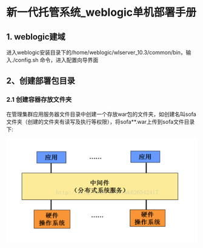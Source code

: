 # 新一代托管系统_weblogic单机部署手册
## 1. weblogic建域
进入weblogic安装目录下的/home/weblogic/wlserver_10.3/common/bin，输入./config.sh 命令，进入配置向导界面
	


## 2、创建部署包目录
### 2.1 创建容器存放文件夹
在管理集群应用服务器文件目录中创建一个存放war包的文件夹，如创建名叫sofa文件夹（创建的文件夹有读写及执行等权限），将sofa**.war上传到sofa文件目录下:

![avatar](../images/1.png)

